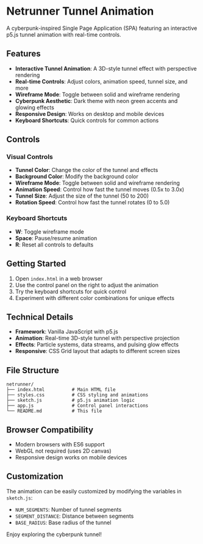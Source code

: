 # Netrunner Tunnel Animation

A cyberpunk-inspired Single Page Application (SPA) featuring an interactive p5.js tunnel animation with real-time controls.

## Features

- **Interactive Tunnel Animation**: A 3D-style tunnel effect with perspective rendering
- **Real-time Controls**: Adjust colors, animation speed, tunnel size, and more
- **Wireframe Mode**: Toggle between solid and wireframe rendering
- **Cyberpunk Aesthetic**: Dark theme with neon green accents and glowing effects
- **Responsive Design**: Works on desktop and mobile devices
- **Keyboard Shortcuts**: Quick controls for common actions

## Controls

### Visual Controls
- **Tunnel Color**: Change the color of the tunnel and effects
- **Background Color**: Modify the background color
- **Wireframe Mode**: Toggle between solid and wireframe rendering
- **Animation Speed**: Control how fast the tunnel moves (0.5x to 3.0x)
- **Tunnel Size**: Adjust the size of the tunnel (50 to 200)
- **Rotation Speed**: Control how fast the tunnel rotates (0 to 5.0)

### Keyboard Shortcuts
- **W**: Toggle wireframe mode
- **Space**: Pause/resume animation
- **R**: Reset all controls to defaults

## Getting Started

1. Open `index.html` in a web browser
2. Use the control panel on the right to adjust the animation
3. Try the keyboard shortcuts for quick control
4. Experiment with different color combinations for unique effects

## Technical Details

- **Framework**: Vanilla JavaScript with p5.js
- **Animation**: Real-time 3D-style tunnel with perspective projection
- **Effects**: Particle systems, data streams, and pulsing glow effects
- **Responsive**: CSS Grid layout that adapts to different screen sizes

## File Structure

```
netrunner/
├── index.html          # Main HTML file
├── styles.css          # CSS styling and animations
├── sketch.js           # p5.js animation logic
├── app.js              # Control panel interactions
└── README.md           # This file
```

## Browser Compatibility

- Modern browsers with ES6 support
- WebGL not required (uses 2D canvas)
- Responsive design works on mobile devices

## Customization

The animation can be easily customized by modifying the variables in `sketch.js`:
- `NUM_SEGMENTS`: Number of tunnel segments
- `SEGMENT_DISTANCE`: Distance between segments
- `BASE_RADIUS`: Base radius of the tunnel

Enjoy exploring the cyberpunk tunnel!
